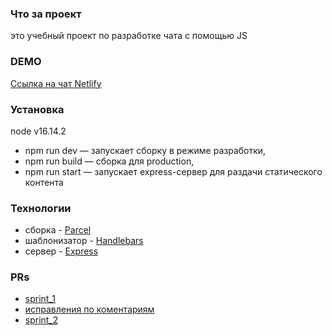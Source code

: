 ### Что за проект
 это учебный проект по разработке чата с помощью JS

### DEMO
[Ссылка на чат Netlify](https://resonant-sfogliatella-24f213.netlify.app/)

### Установка
node v16.14.2
 - npm run dev — запускает сборку в режиме разработки,
 - npm run build — сборка для production,
 - npm run start — запускает express-сервер для раздачи статического контента

### Технологии
 - сборка - [Parcel](https://parceljs.org/)
 - шаблонизатор - [Handlebars](https://handlebarsjs.com/)
 - сервер - [Express](https://expressjs.com/ru/)
 
 ### PRs
 - [sprint_1](https://github.com/nikita539/middle.messenger.praktikum.yandex/pull/1)
 - [исправления по коментариям](https://github.com/nikita539/middle.messenger.praktikum.yandex/pull/2)
 - [sprint_2](https://github.com/nikita539/middle.messenger.praktikum.yandex/pull/3)
